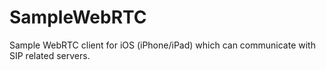 # SampleWebRTC
Sample WebRTC client for iOS (iPhone/iPad) which can communicate with SIP related servers.
